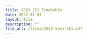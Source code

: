 ```yaml
---
title: 2022 2E1 Timetable
date: 2022-01-01
layout: file
description: ""
file_url: /files/2022-Sem1-2E1.pdf
---
```

